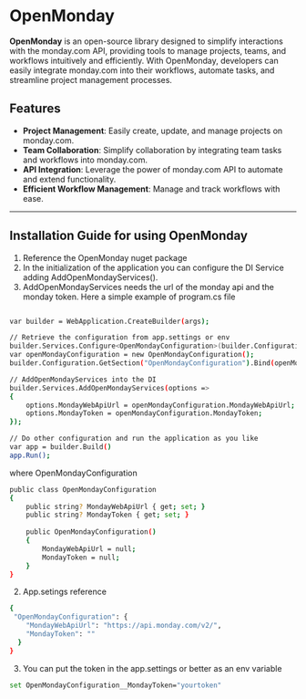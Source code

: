 # OpenMonday

**OpenMonday** is an open-source library designed to simplify interactions with the monday.com API, providing tools to manage projects, teams, and workflows intuitively and efficiently. With OpenMonday, developers can easily integrate monday.com into their workflows, automate tasks, and streamline project management processes.

## Features

- **Project Management**: Easily create, update, and manage projects on monday.com.
- **Team Collaboration**: Simplify collaboration by integrating team tasks and workflows into monday.com.
- **API Integration**: Leverage the power of monday.com API to automate and extend functionality.
- **Efficient Workflow Management**: Manage and track workflows with ease.

---
## Installation Guide for using OpenMonday

1. Reference the OpenMonday nuget package
2. In the initialization of the application you can configure the DI Service adding AddOpenMondayServices().
3. AddOpenMondayServices needs the url of the monday api and the monday token. Here a simple example of program.cs file


```bash

var builder = WebApplication.CreateBuilder(args);

// Retrieve the configuration from app.settings or env
builder.Services.Configure<OpenMondayConfiguration>(builder.Configuration.GetSection("OpenMondayConfiguration"));
var openMondayConfiguration = new OpenMondayConfiguration();
builder.Configuration.GetSection("OpenMondayConfiguration").Bind(openMondayConfiguration);

// AddOpenMondayServices into the DI 
builder.Services.AddOpenMondayServices(options =>
{
    options.MondayWebApiUrl = openMondayConfiguration.MondayWebApiUrl;
    options.MondayToken = openMondayConfiguration.MondayToken;
});

// Do other configuration and run the application as you like
var app = builder.Build()
app.Run();

```

where OpenMondayConfiguration

```bash
public class OpenMondayConfiguration
{
    public string? MondayWebApiUrl { get; set; }
    public string? MondayToken { get; set; }    
    
    public OpenMondayConfiguration()
    {
        MondayWebApiUrl = null;
        MondayToken = null;
    }    
}
```

2. App.setings reference

```bash
{
 "OpenMondayConfiguration": {
    "MondayWebApiUrl": "https://api.monday.com/v2/",
    "MondayToken": ""
  }
}
```

3. You can put the token in the app.settings or better as an env variable 
```bash
set OpenMondayConfiguration__MondayToken="yourtoken"
```

